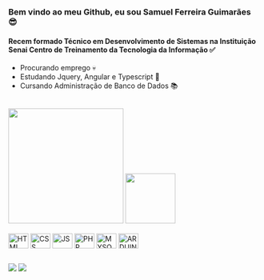 ### Bem vindo ao meu Github, eu sou Samuel Ferreira Guimarães 😎
#### Recem formado Técnico em Desenvolvimento de Sistemas na Instituição Senai Centro de Treinamento da Tecnologia da Informação ✅
* Procurando emprego 💀
* Estudando Jquery, Angular e Typescript 💪
* Cursando Administração de Banco de Dados 📚

<br>
<div>
<a href="https://github.com/SamuelFerreiraGuimaraes/github-readme-stats"></a>
  <img height="230px" src="https://github-readme-stats.vercel.app/api?username=SamuelFerreiraGuimaraes&show_icons=true&theme=blue_navy"/>
  <img height="100px" src="https://github-readme-stats.vercel.app/api/top-langs/?username=SamuelFerreiraGuimaraes&layout=compact&langs_count=16&theme=blue_navy" />
</div>

<div style="display: inline_block"><br>
  <img align="center" alt="HTML" height="30" width="40" src="https://devicons.dev.br/icons?icon=HTML&theme=light">
  <img align="center" alt="CSS" height="30" width="40" src="https://devicons.dev.br/icons?icon=CSS&theme=light">
  <img align="center" alt="JS" height="30" width="40" src="https://devicons.dev.br/icons?icon=JavaScript&theme=light">
  <img align="center" alt="PHP" height="30" width="40" src="https://devicons.dev.br/icons?icon=PHP&theme=dark">
  <img align="center" alt="MYSQL" height="30" width="40" src="https://devicons.dev.br/icons?icon=MySQL&theme=dark">
  <img align="center" alt="ARDUINO" height="30" width="40" src="https://devicons.dev.br/icons?icon=Arduino&theme=light">
</div>

##

<div>
<a href="www.linkedin.com/in/samuel-ferreira-guimaraes-220677299" target="_blank"><img src="https://img.shields.io/badge/LinkedIn-0077B5?style=for-the-badge&logo=linkedin&logoColor=white" target="_blank"></a> 
<a href="https://steamcommunity.com/profiles/76561198956833699/" target="_blank"><img src="https://img.shields.io/badge/Steam-000000?style=for-the-badge&logo=steam&logoColor=white" target="_blank"></a> 
</div>

